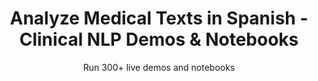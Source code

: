 ---
layout: demopagenew
title: Analyze Medical Texts in Spanish - Clinical NLP Demos & Notebooks
seotitle: 'Clinical NLP: Analyze Medical Texts in Spanish - John Snow Labs'
subtitle: Run 300+ live demos and notebooks
full_width: true
permalink: /analyze_medical_text_spanish
key: demo
article_header:
  type: demo
license: false
mode: immersivebg
show_edit_on_github: false
show_date: false
data:
  sections:  
    - secheader: yes
      secheader:
        - subtitle: Analyze Medical Texts in Spanish - Live Demos & Notebooks
          activemenu: analyze_medical_text_spanish
      source: yes
      source: 
        - title: Detect Diagnoses And Procedures In Spanish
          id: detect-diagnoses-and-procedures-in-spanish
          image: 
              src: /assets/images/Detect_drugs_and_prescriptions.svg
          image2: 
              src: /assets/images/Detect_drugs_and_prescriptions_f.svg
          excerpt: Automatically identify diagnoses and procedures in Spanish clinical documents.
          actions:
          - text: Live Demo
            type: normal
            url: https://demo.johnsnowlabs.com/healthcare/NER_DIAG_PROC_ES/
          - text: Colab
            type: blue_btn
            url: https://githubtocolab.com/JohnSnowLabs/spark-nlp-workshop/blob/master/tutorials/streamlit_notebooks/healthcare/NER_DIAG_PROC_ES.ipynb
        - title: Resolve Clinical Health Information using the HPO taxonomy (Spanish) 
          id: hpo_coding_spanish
          image: 
              src: /assets/images/HPO_coding_Spanish.svg
          image2: 
              src: /assets/images/HPO_coding_Spanish_f.svg
          excerpt: Entity Resolver for Human Phenotype Ontology in Spanish
          actions:
          - text: Live Demo
            type: normal
            url: https://demo.johnsnowlabs.com/healthcare/ER_HPO_ES/
          - text: Colab
            type: blue_btn
            url: https://colab.research.google.com/github/JohnSnowLabs/spark-nlp-workshop/blob/master/tutorials/Certification_Trainings/Healthcare/24.Improved_Entity_Resolvers_in_SparkNLP_with_sBert.ipynb
        - title: Detect Tumor Characteristics in Spanish medical texts
          id: detect_tumor_characteristics_spanish_medical_texts  
          image: 
              src: /assets/images/Detect_Tumor_Characteristics_in_Spanish_medical_texts.svg
          image2: 
              src: /assets/images/Detect_Tumor_Characteristics_in_Spanish_medical_texts_f.svg
          excerpt: This demo shows how to detect tumor characteristics (morphology) in Spanish medical texts.
          actions:
          - text: Live Demo
            type: normal
            url: https://demo.johnsnowlabs.com/healthcare/NER_TUMOR_ES/  
          - text: Colab
            type: blue_btn
            url: https://colab.research.google.com/github/JohnSnowLabs/spark-nlp-workshop/blob/master/tutorials/streamlit_notebooks/healthcare/NER_TUMOR_ES.ipynb
        - title: Map clinical terminology to SNOMED taxonomy in Spanish
          id: map_clinical_terminology_SNOMED_taxonomy_Spanish   
          image: 
              src: /assets/images/Map_clinical_terminology_to_SNOMED_taxonomy_in_Spanish.svg
          image2: 
              src: /assets/images/Map_clinical_terminology_to_SNOMED_taxonomy_in_Spanish_f.svg
          excerpt: This model maps healthcare information in Spanish to SNOMED codes using Entity Resolvers.
          actions:
          - text: Live Demo
            type: normal
            url: https://demo.johnsnowlabs.com/healthcare/ER_SNOMED_ES
          - text: Colab
            type: blue_btn
            url: https://colab.research.google.com/github/JohnSnowLabs/spark-nlp-workshop/blob/master/tutorials/streamlit_notebooks/healthcare/ER_SNOMED_ES.ipynb
        - title: Deidentify Spanish texts
          id: deidentify_spanish_texts   
          image: 
              src: /assets/images/Detect_Tumor_Characteristics_in_Spanish_medical_texts.svg
          image2: 
              src: /assets/images/Detect_Tumor_Characteristics_in_Spanish_medical_texts_f.svg
          excerpt: This demo shows how to deidentify protected health information in Spanish medical texts.
          actions:
          - text: Live Demo
            type: normal
            url: https://demo.johnsnowlabs.com/healthcare/DEID_PHI_TEXT_ES/
          - text: Colab
            type: blue_btn
            url: https://colab.research.google.com/github/JohnSnowLabs/spark-nlp-workshop/blob/master/tutorials/Certification_Trainings/Healthcare/4.2.Clinical_Deidentification_in_Spanish.ipynb
        - title: Detect PHI for Deidentification in Spanish
          id: detect_phi_deidentification_spanish    
          image: 
              src: /assets/images/Detect_risk_factors.svg
          image2: 
              src: /assets/images/Detect_risk_factors_f.svg
          excerpt: This demo shows how to detect Protected Health Information (PHI) that may need to be deidentified in Spanish.
          actions:
          - text: Live Demo
            type: normal
            url: https://demo.johnsnowlabs.com/healthcare/NER_DEID_ES/
          - text: Colab
            type: blue_btn
            url: https://colab.research.google.com/github/JohnSnowLabs/spark-nlp-workshop/blob/master/tutorials/Certification_Trainings/Healthcare/4.2.Clinical_Deidentification_in_Spanish.ipynb
---